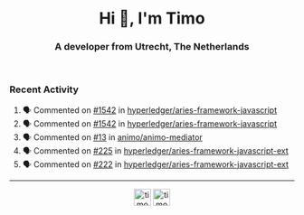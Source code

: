 <h1 align="center">Hi 👋, I'm Timo</h1>
<h3 align="center">A developer from Utrecht, The Netherlands</h3>
<br/>
<!-- https://github.com/rahuldkjain/github-profile-readme-generator --!>

<!--  <p align="left"><img src="https://github-readme-stats.vercel.app/api?username=timoglastra&show_icons=true&count_private=true&" alt="timoglastra" /></p> --!>

<!--
Github language stats
<p align="left"><img src="https://github-readme-stats.vercel.app/api/top-langs/?username=timoglastra&layout=compact" alt="timoglastra" /><p>
-->

<!-- Codestats language stats -->
<!-- <p align="left"><img src="https://codestats-readme.vercel.app/api/top-langs/?username=timoglastra&layout=compact&language_count=12" alt="timoglastra" /><p>    --!>
  
<h3>Recent Activity</h3>

<!--START_SECTION:activity-->
1. 🗣 Commented on [#1542](https://github.com/hyperledger/aries-framework-javascript/pull/1542#issuecomment-1682372372) in [hyperledger/aries-framework-javascript](https://github.com/hyperledger/aries-framework-javascript)
2. 🗣 Commented on [#1542](https://github.com/hyperledger/aries-framework-javascript/pull/1542#issuecomment-1682351593) in [hyperledger/aries-framework-javascript](https://github.com/hyperledger/aries-framework-javascript)
3. 🗣 Commented on [#13](https://github.com/animo/animo-mediator/issues/13#issuecomment-1682349808) in [animo/animo-mediator](https://github.com/animo/animo-mediator)
4. 🗣 Commented on [#225](https://github.com/hyperledger/aries-framework-javascript-ext/pull/225#issuecomment-1682314984) in [hyperledger/aries-framework-javascript-ext](https://github.com/hyperledger/aries-framework-javascript-ext)
5. 🗣 Commented on [#222](https://github.com/hyperledger/aries-framework-javascript-ext/pull/222#issuecomment-1682287501) in [hyperledger/aries-framework-javascript-ext](https://github.com/hyperledger/aries-framework-javascript-ext)
<!--END_SECTION:activity-->

---

<p align="center">
<a href="https://twitter.com/timoglastra" target="blank"><img align="center" src="https://cdn.jsdelivr.net/npm/simple-icons@3.0.1/icons/twitter.svg" alt="timoglastra" height="30" width="30" /></a>
<a href="https://linkedin.com/in/timoglastra" target="blank"><img align="center" src="https://cdn.jsdelivr.net/npm/simple-icons@3.0.1/icons/linkedin.svg" alt="timoglastra" height="30" width="30" /></a>
</p>



